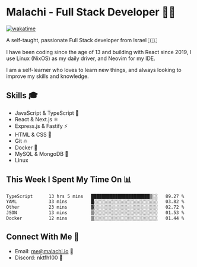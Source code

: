 # Malachi - Full Stack Developer 🚀🔥
[![wakatime](https://wakatime.com/badge/user/112ec769-e669-4b78-a46f-cf4343930741.svg)](https://wakatime.com/@112ec769-e669-4b78-a46f-cf4343930741)

A self-taught, passionate Full Stack developer from Israel 🇮🇱

I have been coding since the age of 13 and building with React since 2019, I use Linux (NixOS) as my daily driver, and Neovim for my IDE.

I am a self-learner who loves to learn new things, and always looking to improve my skills and knowledge.

## Skills 🎓
- JavaScript & TypeScript 💎
- React & Next.js ⚛️
- Express.js & Fastify ⚡️
- HTML & CSS 🎨
- Git 🔥
- Docker 🐳
- MySQL & MongoDB 💾
- Linux

## This Week I Spent My Time On 📊
<!--START_SECTION:waka-->

```txt
TypeScript      13 hrs 5 mins   ██████████████████████▒░░   89.27 %
YAML            33 mins         █░░░░░░░░░░░░░░░░░░░░░░░░   03.82 %
Other           23 mins         ▓░░░░░░░░░░░░░░░░░░░░░░░░   02.72 %
JSON            13 mins         ▒░░░░░░░░░░░░░░░░░░░░░░░░   01.53 %
Docker          12 mins         ▒░░░░░░░░░░░░░░░░░░░░░░░░   01.44 %
```

<!--END_SECTION:waka-->


## Connect With Me 📱
- Email: me@malachi.io 📧
- Discord: nktfh100 👾

